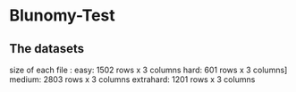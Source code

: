 # Blunomy-Test

## The datasets
size of each file : 
easy: 1502 rows x 3 columns
hard: 601 rows x 3 columns]
medium: 2803 rows x 3 columns
extrahard: 1201 rows x 3 columns

